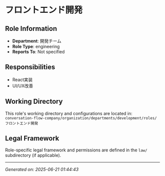 # フロントエンド開発

## Role Information
- **Department**: 開発チーム
- **Role Type**: engineering
- **Reports To**: Not specified

## Responsibilities
- React実装
- UI/UX改善

## Working Directory
This role's working directory and configurations are located in:
`conversation-flow-company/organization/departments/development/roles/フロントエンド開発`

## Legal Framework
Role-specific legal framework and permissions are defined in the `law/` subdirectory (if applicable).

---
*Generated on: 2025-06-21 01:44:43*
